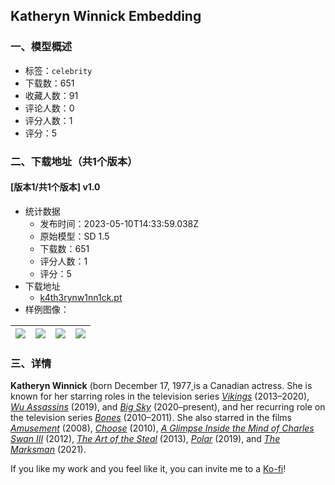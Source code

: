 ## Katheryn Winnick Embedding
### 一、模型概述

- 标签：`celebrity`
- 下载数：651
- 收藏人数：91
- 评论人数：0
- 评分人数：1
- 评分：5

### 二、下载地址（共1个版本）

#### [版本1/共1个版本] v1.0

- 统计数据
  - 发布时间：2023-05-10T14:33:59.038Z
  - 原始模型：SD 1.5
  - 下载数：651
  - 评分人数：1
  - 评分：5
- 下载地址
  - [k4th3rynw1nn1ck.pt](https://civitai.com/api/download/models/67225)
- 样例图像：

| <img src="https://image.civitai.com/xG1nkqKTMzGDvpLrqFT7WA/a86d9ee1-dd8c-4daa-b888-2abe9a3864bf/width=450/746557.jpeg" /> | <img src="https://image.civitai.com/xG1nkqKTMzGDvpLrqFT7WA/5d05fd89-6229-4be4-8acc-578cce555e4e/width=450/746520.jpeg" /> | <img src="https://image.civitai.com/xG1nkqKTMzGDvpLrqFT7WA/0b165ca0-3190-4e35-92ed-09f9ea0070f5/width=450/746555.jpeg" /> | <img src="https://image.civitai.com/xG1nkqKTMzGDvpLrqFT7WA/cdf2dd0f-333d-448c-810d-61b0869d0344/width=450/746519.jpeg" /> |
| ---- | ---- | ---- | ---- |


### 三、详情
<p><strong>Katheryn Winnick</strong> (born December 17, 1977<a target="_blank" rel="ugc" href="https://en.wikipedia.org/wiki/Katheryn_Winnick#cite_note-1"> </a>is a Canadian actress. She is known for her starring roles in the television series <a target="_blank" rel="ugc" href="https://en.wikipedia.org/wiki/Vikings_(2013_TV_series)"><em>Vikings</em></a> (2013–2020), <a target="_blank" rel="ugc" href="https://en.wikipedia.org/wiki/Wu_Assassins"><em>Wu Assassins</em></a> (2019), and <a target="_blank" rel="ugc" href="https://en.wikipedia.org/wiki/Big_Sky_(American_TV_series)"><em>Big Sky</em></a> (2020–present), and her recurring role on the television series <a target="_blank" rel="ugc" href="https://en.wikipedia.org/wiki/Bones_(TV_series)"><em>Bones</em></a> (2010–2011). She also starred in the films <a target="_blank" rel="ugc" href="https://en.wikipedia.org/wiki/Amusement_(film)"><em>Amusement</em></a> (2008), <a target="_blank" rel="ugc" href="https://en.wikipedia.org/wiki/Choose_(film)"><em>Choose</em></a> (2010), <a target="_blank" rel="ugc" href="https://en.wikipedia.org/wiki/A_Glimpse_Inside_the_Mind_of_Charles_Swan_III"><em>A Glimpse Inside the Mind of Charles Swan III</em></a> (2012), <a target="_blank" rel="ugc" href="https://en.wikipedia.org/wiki/The_Art_of_the_Steal_(2013_film)"><em>The Art of the Steal</em></a> (2013), <a target="_blank" rel="ugc" href="https://en.wikipedia.org/wiki/Polar_(film)"><em>Polar</em></a> (2019), and <a target="_blank" rel="ugc" href="https://en.wikipedia.org/wiki/The_Marksman_(2021_film)"><em>The Marksman</em></a> (2021).</p><p></p><p>If you like my work and you feel like it, you can invite me to a <a rel="ugc" href="https://ko-fi.com/sstylerdurden">Ko-fi</a>!</p>